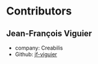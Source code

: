 # Contributors

## Jean-François Viguier
* company: Creabilis
* Github: [jf-viguier](https://github.com/jf-viguier)
